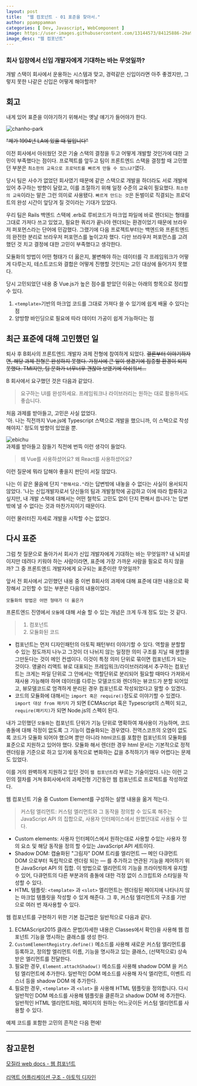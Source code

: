 ```yaml
---
layout: post
title:  "웹 컴포넌트 - 01 표준을 찾아서."
author: ppamppamman
categories: [ Dev, Javascript, WebComponent ]
image: https://user-images.githubusercontent.com/13144573/84125886-29a99b00-aa78-11ea-86e7-e312ebfde382.png
image_desc: "웹 컴포넌트" 
---
```

### 회사 입장에서 신입 개발자에게 기대하는 바는 무엇일까?  

개발 스택이 회사에서 운용하는 시스템과 맞고, 경력같은 신입이라면 아주 좋겠지만, 그렇지 못한 나같은 신입은 어떻게 해야할까?

## 회고  

내게 있어 표준을 이야기하기 위해서는 옛날 얘기가 들어야가 한다.  

![chanho-park](https://user-images.githubusercontent.com/13144573/83967271-ccd4a600-a8fa-11ea-8d41-9a0abb101710.jpg)

~~"제가 1994년 LA에 있을 때 일입니다"~~

이전 회사에서 아쉬웠던 것은 기술 스택의 결정을 두고 어떻게 개발할 것인가에 대한 고민이 부족했다는 점이다. 프로젝트를 앞두고 팀이 프론트엔드 스택을 결정할 때 고민했던 부분은 ``` 최소한의 교육으로 프로덕트를 빠르게 만들 수 있느냐? ```였다.  

당시 팀은 사수가 없었던 회사였기 때문에 같은 스택으로 개발을 하더라도 서로 개발에 있어 추구하는 방향이 달랐고, 이를 조절하기 위해 일정 수준의 교육이 필요했다. ```최소한의 교육```이라는 말은 그런 의미로 사용됐다. ```빠르게 만드는 것```은 돈벌이로 직결되는 프로덕트의 완성 시간이 앞당겨 질 것이라는 기대가 있었다.  

우리 팀은 Rails 백엔드 스택에 .erb로 루비코드가 마크업 파일에 바로 렌더되는 형태를 그대로 가져다 쓰고 있었고, 필요한 쿼리가 끝나야 렌더되는 환경이었기 때문에 브라우저 퍼포먼스라는 단어에 민감했다. 그랬기에 다음 프로젝트부터는 백엔드와 프론트엔드의 완전한 분리로 브라우저 퍼포먼스를 높이고자 했다. 다만 브라우저 퍼포먼스를 고려했던 것 치고 결정에 대한 고민이 부족했다고 생각한다. 

모듈화의 방법이 어떤 형태가 더 옳은지, 불변해야 하는 데이터를 각 프레임워크가 어떻게 다루는지, 테스트코드와 결합은 어떻게 진행할 것인지는 고민 대상에 들어가지 못했다.  

당시 고민되었던 내용 중 Vue.js가 높은 점수를 받았던 이유는 아래의 항목으로 정리할 수 있다. 
1.  ```<template>```기반의 마크업 코드를 그대로 가져다 쓸 수 있기에 쉽게 배울 수 있다는 점  
2. 양방향 바인딩으로 필요에 따라 데이터 가공이 쉽게 가능하다는 점

## 최근 표준에 대해 고민했던 일

퇴사 후 B회사의 프론트엔드 개발자 과제 전형에 참여하게 되었다. ~~결론부터 이야기하자면, 해당 과제 전형은 완성하지 못했다. 가정사에 큰 일이 생겼기에 집중할 환경이 되지 못했다. TMI지만, 팀 문화가 너무너무 괜찮아 보였기에 아쉬워서...~~

B 회사에서 요구했던 것은 다음과 같았다.
> 요구하는 UI를 완성하세요. 프레임워크나 라이브러리는 원하는 대로 활용하셔도 좋습니다.  

처음 과제를 받아들고, 고민은 사실 없었다.  
'아. 나는 직전까지 Vue.js에 Typescript 스택으로 개발을 했으니까, 이 스택으로 작성해야지.' 정도의 방향이 있었을 뿐. 
 
![ebichu](https://user-images.githubusercontent.com/13144573/83968978-e6301f00-a907-11ea-8a87-923745f15c77.jpeg)  
과제를 받아들고 잠들기 직전에 번뜩 이런 생각이 들었다.


> 왜 Vue를 사용하셨어요? 왜 React를 사용하셨어요?  

이런 질문에 뭐라 답해야 좋을지 판단이 서질 않았다.  

나는 이 같은 물음에 단지 ```"편해서요."```라는 답변밖에 내놓을 수 없다는 사실이 용서되지 않았다. '나는 신입개발자로서 당신들의 팀과 개발철학에 공감하고 이에 따라 합류하고 싶지만, 내 개발 스택에 대해서는 어떤 철학도 고민도 없이 단지 편해서 씁니다.'는 답변밖에 낼 수 없다는 것과 마찬가지이기 때문이다.  
 
이런 물러터진 자세로 개발을 시작할 수는 없었다.

## 다시 표준  

그럼 첫 질문으로 돌아가서 회사가 신입 개발자에게 기대하는 바는 무엇일까? 내 뇌피셜이지만 데려다 키워야 하는 사람이라면, 표준에 가장 가까운 사람을 필요로 하지 않을까? 그 중 프론트엔드 개발자에게 요구되는 표준이란 무엇일까?  

앞서 전 회사에서 고민했던 내용 중 이번 B회사의 과제에 대해 표준에 대한 내용으로 확장해서 고민할 수 있는 부분은 다음의 내용이었다.  

```모듈화의 방법은 어떤 형태가 더 옳은가```

프론트엔드 진영에서 ```모듈```에 대해 서술 할 수 있는 개념은 크게 두개 정도 있는 것 같다.

> 1. 컴포넌트
> 2. 모듈화된 코드

- 컴포넌트는 먼저 디자인패턴의 아토픽 패턴부터 이야기할 수 있다. 역할을 분할할 수 있는 정도까지 나누고 그것이 더 나뉘지 않는 일정한 의미 구조를 지닐 때 분할을 그만둔다는 것이 메인 컨셉이다. 이것이 특정 의미 단위로 묶이면 컴포넌트가 되는 것이다.
앵귤러 리액트 뷰로 대표되는 프레임워크/라이브러리에서 추구하는 컴포넌트는 크게는 파일 단위로 그 안에서는 역할단위로 분리되어 필요할 때마다 가져와서 재사용 가능해야 하며 데이터를 다루는 모델코드와 렌더하는 뷰코드가 분할 되어있고, 뷰모델코드로 엄격하게 분리된 경우 컴포넌트로 작성되었다고 말할 수 있겠다.  
- 코드의 모듈화에 대해서는 ```import 혹은 require()```정도로 이야기할 수 있겠다. ```import 대상 from 패키지``` 가 되면 ECMAscript 혹은 Typescript의 스펙이 되고, ```require(패키지)```가 되면 Node.js의 스펙이 된다.

내가 고민했던 ```모듈화```는 컴포넌트 단위가 기능 단위로 명확하여 재사용이 가능하며, 코드 충돌에 대해 걱정이 없도록 그 기능이 캡슐화되는 경우였다. 전역스코프의 오염이 없도록 코드가 모듈화 되어야 했으며 뿐만 아니라 html코드를 포함한 컴포넌트의 모듈화를 표준으로 지원하고 있어야 했다. 모듈화 해서 렌더한 경우 html 문서는 기본적으로 정적렌더링을 기준으로 하고 있기에 동적으로 변화하는 값을 추적하기가 매우 어렵다는 문제도 있었다.

이를 거의 완벽하게 지원하고 있던 것이 ```웹 컴포넌트```라 부르는 기술이었다. 나는 이런 고민의 절차를 거쳐 B회사에서의 과제전형 기간동안 웹 컴포넌트로 프로젝트를 작성하였다.  

웹 컴포넌트 기술 중 Custom Element를 구성하는 설명 내용을 옮겨 적는다.

> 커스텀 엘리먼트: 커스텀 엘리먼트와 그 동작을 정의할 수 있도록 해주는 JavaScript API 의 집합으로, 사용자 인터페이스에서 원했던대로 사용될 수 있다.

- Custom elements: 사용자 인터페이스에서 원하는대로 사용할 수있는 사용자 정의 요소 및 해당 동작을 정의 할 수있는 JavaScript API 세트이다.
- Shadow DOM: 캡슐화된 "그림자" DOM 트리를 엘리먼트 — 메인 다큐먼트 DOM 으로부터 독립적으로 렌더링 되는 — 를 추가하고 연관된 기능을 제어하기 위한 JavaScript API 의 집합. 이 방법으로 엘리먼트의 기능을 프라이빗하게 유지할 수 있어, 다큐먼트의 다른 부분과의 충돌에 대한 걱정 없이 스크립트와 스타일을 작성할 수 있다.
- HTML 템플릿: ```<template>``` 과 ```<slot>``` 엘리먼트는 렌더링된 페이지에 나타나지 않는 마크업 템플릿을 작성할 수 있게 해준다. 그 후, 커스텀 엘리먼트의 구조를 기반으로 여러 번 재사용할 수 있다.

웹 컴포넌트를 구현하기 위한 기본 접근법은 일반적으로 다음과 같다.

1. ECMAScript2015 클래스 문법(자세한 내용은 Classes에서 확인)을 사용해 웹 컴포넌트 기능을 명시하는 클래스를 생성 한다.  
2. ```CustomElementRegistry.define()``` 메소드를 사용해 새로운 커스텀 엘리먼트를 등록하고, 정의할 엘리먼트 이름, 기능을 명시하고 있는 클래스, (선택적으로) 상속받은 엘리먼트를 전달한다.  
3. 필요한 경우, ```Element.attachShadow()``` 메소드를 사용해 shadow DOM 을 커스텀 엘리먼트에 추가한다. 일반적인 DOM 메소드를 사용해 자식 엘리먼트, 이벤트 리스너 등을 shadow DOM 에 추가한다.  
4. 필요한 경우, ```<template>``` 과 ```<slot>``` 을 사용해 HTML 템플릿을 정의합니다. 다시 일반적인 DOM 메소드를 사용해 템플릿을 클론하고 shadow DOM 에 추가한다. 일반적인 HTML 엘리먼트처럼, 페이지의 원하는 어느곳이든 커스텀 엘리먼트를 사용할 수 있다.

예제 코드를 포함한 고민의 흔적은 다음 편에!

---
## 참고문헌  
[모질라 web docs - 웹 컴포넌트](https://developer.mozilla.org/ko/docs/Web/Web_Components)  
[]()  
[리액트 어플리케이션 구조 - 아토믹 디자인](https://ui.toast.com/weekly-pick/ko_20200213/)